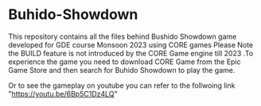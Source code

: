 # Buhido-Showdown
This repository contains all the files behind Bushido Showdown game developed for GDE course Monsoon 2023 using CORE games
Please Note the BUILD feature is not introduced by the CORE Game engine till 2023 .To experience the game you need to download
CORE Game from the Epic Game Store and then search for Buhido Showdown to play the game.

Or to see the gameplay on youtube you can refer to the follwoing link "https://youtu.be/6Bp5C1Dz4LQ"
